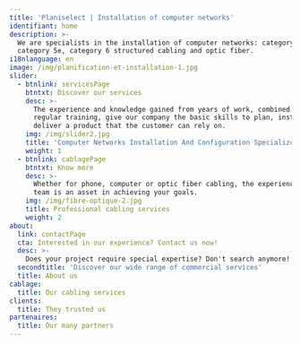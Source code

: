 ```yaml
---
title: 'Planiselect | Installation of computer networks'
identifiant: home
description: >-
  We are specialists in the installation of computer networks: category 5,
  category 5e, category 6 structured cabling and optic fiber.
i18nlanguage: en
image: /img/planification-et-installation-1.jpg
slider:
  - btnlink: servicesPage
    btntxt: Discover our services
    desc: >-
      The experience and knowledge gained from years of work, combined to
      regular training, give our company the basic skills to plan, install and
      deliver a product that the customer can rely on.
    img: /img/slider2.jpg
    title: 'Computer Networks Installation And Configuration Specialized Business'
    weight: 1
  - btnlink: cablagePage
    btntxt: Know more
    desc: >-
      Whether for phone, computer or optic fiber cabling, the experience of our
      team is an asset in achieving your goals.
    img: /img/fibre-optique-2.jpg
    title: Professional cabling services
    weight: 2
about:
  link: contactPage
  cta: Interested in our experience? Contact us now!
  desc: >-
    Does your project require special expertise? Don't search anymore!
  secondtitle: 'Discover our wide range of commercial services'
  title: About us
cablage:
  title: Our cabling services
clients:
  title: They trusted us
partenaires:
  title: Our many partners
---
```


